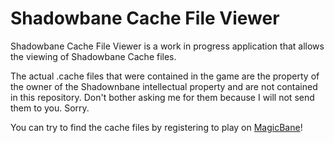 # Shadowbane Cache File Viewer
Shadowbane Cache File Viewer is a work in progress application that allows the viewing of Shadowbane Cache files.

The actual .cache files that were contained in the game are the property of the owner of the Shadownbane intellectual property and are 
not contained in this repository. Don't bother asking me for them because I will not send them to you. Sorry.

You can try to find the cache files by registering to play on  [MagicBane](https://magicbane.com/)!
